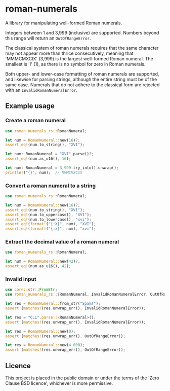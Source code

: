 # roman-numerals

A library for manipulating well-formed Roman numerals.

Integers between 1 and 3,999 (inclusive) are supported.
Numbers beyond this range will return an ``OutOfRangeError``.

The classical system of roman numerals requires that
the same character may not appear more than thrice consecutively,
meaning that 'MMMCMXCIX' (3,999) is the largest well-formed Roman numeral.
The smallest is 'I' (1), as there is no symbol for zero in Roman numerals.

Both upper- and lower-case formatting of roman numerals are supported,
and likewise for parsing strings, 
although the entire string must be of the same case.
Numerals that do not adhere to the classical form are rejected
with an ``InvalidRomanNumeralError``.

## Example usage

### Create a roman numeral

```rust
use roman_numerals_rs::RomanNumeral;

let num = RomanNumeral::new(16)?;
assert_eq!(num.to_string(), "XVI");

let num: RomanNumeral = "XVI".parse()?;
assert_eq!(num.as_u16(), 16);

let num: RomanNumeral = 3_999.try_into().unwrap();
println!("{}", num);  // MMMCMXCIX
```

### Convert a roman numeral to a string

```rust
use roman_numerals_rs::RomanNumeral;

let num = RomanNumeral::new(16)?;
assert_eq!(num.to_string(), "XVI");
assert_eq!(num.to_uppercase(), "XVI");
assert_eq!(num.to_lowercase(), "xvi");
assert_eq!(format!("{:X}", num), "XVI");
assert_eq!(format!("{:x}", num), "xvi");
```

### Extract the decimal value of a roman numeral

```rust
use roman_numerals_rs::RomanNumeral;

let num = RomanNumeral::new(42)?;
assert_eq!(num.as_u16(), 42);
```

### Invalid input

```rust
use core::str::FromStr;
use roman_numerals_rs::{RomanNumeral, InvalidRomanNumeralError, OutOfRangeError};

let res = RomanNumeral::from_str("Spam!");
assert!(matches!(res.unwrap_err(), InvalidRomanNumeralError));

let res = "CLL".parse::<RomanNumeral>();
assert!(matches!(res.unwrap_err(), InvalidRomanNumeralError));

let res = RomanNumeral::new(0);
assert!(matches!(res.unwrap_err(), OutOfRangeError));

let res = RomanNumeral::new(4_000);
assert!(matches!(res.unwrap_err(), OutOfRangeError));
```

## Licence

This project is placed in the public domain
or under the terms of the 'Zero Clause BSD licence',
whichever is more permissive.
